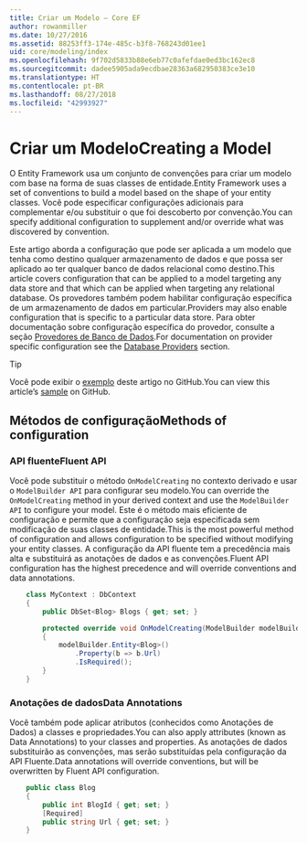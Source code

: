 ```yaml
---
title: Criar um Modelo – Core EF
author: rowanmiller
ms.date: 10/27/2016
ms.assetid: 88253ff3-174e-485c-b3f8-768243d01ee1
uid: core/modeling/index
ms.openlocfilehash: 9f702d5833b88e6eb77c0afefdae0ed3bc162ec8
ms.sourcegitcommit: dadee5905ada9ecdbae28363a682950383ce3e10
ms.translationtype: HT
ms.contentlocale: pt-BR
ms.lasthandoff: 08/27/2018
ms.locfileid: "42993927"
---
```

# <a name="creating-a-model"></a><span data-ttu-id="e7fdb-102">Criar um Modelo</span><span class="sxs-lookup"><span data-stu-id="e7fdb-102">Creating a Model</span></span>

<span data-ttu-id="e7fdb-103">O Entity Framework usa um conjunto de convenções para criar um modelo com base na forma de suas classes de entidade.</span><span class="sxs-lookup"><span data-stu-id="e7fdb-103">Entity Framework uses a set of conventions to build a model based on the shape of your entity classes.</span></span> <span data-ttu-id="e7fdb-104">Você pode especificar configurações adicionais para complementar e/ou substituir o que foi descoberto por convenção.</span><span class="sxs-lookup"><span data-stu-id="e7fdb-104">You can specify additional configuration to supplement and/or override what was discovered by convention.</span></span>

<span data-ttu-id="e7fdb-105">Este artigo aborda a configuração que pode ser aplicada a um modelo que tenha como destino qualquer armazenamento de dados e que possa ser aplicado ao ter qualquer banco de dados relacional como destino.</span><span class="sxs-lookup"><span data-stu-id="e7fdb-105">This article covers configuration that can be applied to a model targeting any data store and that which can be applied when targeting any relational database.</span></span> <span data-ttu-id="e7fdb-106">Os provedores também podem habilitar configuração específica de um armazenamento de dados em particular.</span><span class="sxs-lookup"><span data-stu-id="e7fdb-106">Providers may also enable configuration that is specific to a particular data store.</span></span> <span data-ttu-id="e7fdb-107">Para obter documentação sobre configuração específica do provedor, consulte a seção [Provedores de Banco de Dados](../providers/index.md).</span><span class="sxs-lookup"><span data-stu-id="e7fdb-107">For documentation on provider specific configuration see the [Database Providers](../providers/index.md) section.</span></span>

> [!TIP]  
> <span data-ttu-id="e7fdb-108">Você pode exibir o [exemplo](https://github.com/aspnet/EntityFramework.Docs/tree/master/samples) deste artigo no GitHub.</span><span class="sxs-lookup"><span data-stu-id="e7fdb-108">You can view this article’s [sample](https://github.com/aspnet/EntityFramework.Docs/tree/master/samples) on GitHub.</span></span>

## <a name="methods-of-configuration"></a><span data-ttu-id="e7fdb-109">Métodos de configuração</span><span class="sxs-lookup"><span data-stu-id="e7fdb-109">Methods of configuration</span></span>

### <a name="fluent-api"></a><span data-ttu-id="e7fdb-110">API fluente</span><span class="sxs-lookup"><span data-stu-id="e7fdb-110">Fluent API</span></span>

<span data-ttu-id="e7fdb-111">Você pode substituir o método `OnModelCreating` no contexto derivado e usar o `ModelBuilder API` para configurar seu modelo.</span><span class="sxs-lookup"><span data-stu-id="e7fdb-111">You can override the `OnModelCreating` method in your derived context and use the `ModelBuilder API` to configure your model.</span></span> <span data-ttu-id="e7fdb-112">Este é o método mais eficiente de configuração e permite que a configuração seja especificada sem modificação de suas classes de entidade.</span><span class="sxs-lookup"><span data-stu-id="e7fdb-112">This is the most powerful method of configuration and allows configuration to be specified without modifying your entity classes.</span></span> <span data-ttu-id="e7fdb-113">A configuração da API fluente tem a precedência mais alta e substituirá as anotações de dados e as convenções.</span><span class="sxs-lookup"><span data-stu-id="e7fdb-113">Fluent API configuration has the highest precedence and will override conventions and data annotations.</span></span>

<!-- [!code-csharp[Main](samples/core/Modeling/FluentAPI/Samples/Required.cs?range=5-15&highlight=5-10)] -->

``` csharp
    class MyContext : DbContext
    {
        public DbSet<Blog> Blogs { get; set; }

        protected override void OnModelCreating(ModelBuilder modelBuilder)
        {
            modelBuilder.Entity<Blog>()
                .Property(b => b.Url)
                .IsRequired();
        }
    }
```

### <a name="data-annotations"></a><span data-ttu-id="e7fdb-114">Anotações de dados</span><span class="sxs-lookup"><span data-stu-id="e7fdb-114">Data Annotations</span></span>

<span data-ttu-id="e7fdb-115">Você também pode aplicar atributos (conhecidos como Anotações de Dados) a classes e propriedades.</span><span class="sxs-lookup"><span data-stu-id="e7fdb-115">You can also apply attributes (known as Data Annotations) to your classes and properties.</span></span> <span data-ttu-id="e7fdb-116">As anotações de dados substituirão as convenções, mas serão substituídas pela configuração da API Fluente.</span><span class="sxs-lookup"><span data-stu-id="e7fdb-116">Data annotations will override conventions, but will be overwritten by Fluent API configuration.</span></span>

<!-- [!code-csharp[Main](samples/core/Modeling/DataAnnotations/Samples/Required.cs?range=11-16&highlight=4)] -->
``` csharp
    public class Blog
    {
        public int BlogId { get; set; }
        [Required]
        public string Url { get; set; }
    }
```
